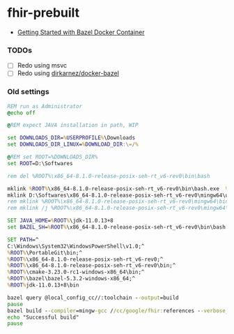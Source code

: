 fhir-prebuilt
=============
- [Getting Started with Bazel Docker Container](https://bazel.build/install/docker-container)

### TODOs
- [ ] Redo using msvc
- [ ] Redo using [dirkarnez/docker-bazel](https://github.com/dirkarnez/docker-bazel)

### Old settings
```cmd
REM run as Administrator
@echo off

@REM expect JAVA installation in path, WIP

set DOWNLOADS_DIR=%USERPROFILE%\Downloads
set DOWNLOADS_DIR_LINUX=%DOWNLOAD_DIR:\=/%

@REM set ROOT=%DOWNLOADS_DIR%
set ROOT=D:\Softwares

rem del %ROOT%\x86_64-8.1.0-release-posix-seh-rt_v6-rev0\bin\bash

mklink %ROOT%\x86_64-8.1.0-release-posix-seh-rt_v6-rev0\bin\bash.exe  %ROOT%\x86_64-8.1.0-release-posix-seh-rt_v6-rev0\mingw64\bin\bash.exe
mklink D:\Softwares\x86_64-8.1.0-release-posix-seh-rt_v6-rev0\mingw64\usr\bin\bash   %ROOT%\x86_64-8.1.0-release-posix-seh-rt_v6-rev0\mingw64\bin\bash.exe
rem mklink %ROOT%\x86_64-8.1.0-release-posix-seh-rt_v6-rev0\mingw64\bin\gcc.exe %ROOT%\x86_64-8.1.0-release-posix-seh-rt_v6-rev0\bin\gcc.exe  
rem mklink /j %ROOT%\x86_64-8.1.0-release-posix-seh-rt_v6-rev0\mingw64\bin\ %ROOT%\x86_64-8.1.0-release-posix-seh-rt_v6-rev0\bin\ 

SET JAVA_HOME=%ROOT%\jdk-11.0.13+8
set BAZEL_SH=%ROOT%\x86_64-8.1.0-release-posix-seh-rt_v6-rev0\bin\bash

SET PATH=^
C:\Windows\System32\WindowsPowerShell\v1.0;^
%ROOT%\PortableGit\bin;^
%ROOT%\x86_64-8.1.0-release-posix-seh-rt_v6-rev0;^
%ROOT%\x86_64-8.1.0-release-posix-seh-rt_v6-rev0\bin;^
%ROOT%\cmake-3.23.0-rc1-windows-x86_64\bin;^
%ROOT%\bazel\bazel-5.3.2-windows-x86_64;^
%ROOT%jdk-11.0.13+8\bin

bazel query @local_config_cc//:toolchain --output=build
pause
bazel build --compiler=mingw-gcc //cc/google/fhir:references --verbose_failures &&^
echo "Successful build"
pause
```
